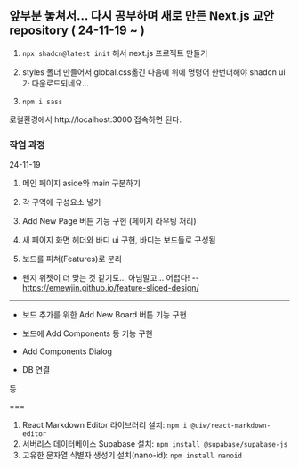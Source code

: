 ## 앞부분 놓쳐서... 다시 공부하며 새로 만든 Next.js 교안 repository ( 24-11-19 ~ )


1. `npx shadcn@latest init` 해서 next.js 프로젝트 만들기

2. styles 폴더 만들어서 global.css옮긴 다음에 위에 명령어 한번더해야 shadcn ui가 다운로드되네요...

3. `npm i sass`

로컬환경에서 http://localhost:3000 접속하면 된다.

### 작업 과정

24-11-19

1. 메인 페이지 aside와 main 구분하기

2. 각 구역에 구성요소 넣기

3. Add New Page 버튼 기능 구현 (페이지 라우팅 처리)

4. 새 페이지 화면 헤더와 바디 ui 구현, 바디는 보드들로 구성됨

5. 보드를 피쳐(Features)로 분리
- 왠지 위젯이 더 맞는 것 같기도... 아님말고... 어렵다!
-- https://emewjin.github.io/feature-sliced-design/

---


* 보드 추가를 위한 Add New Board 버튼 기능 구현

* 보드에 Add Components 등 기능 구현

* Add Components Dialog

* DB 연결

등

===

1. React Markdown Editor 라이브러리 설치: `npm i @uiw/react-markdown-editor`
2. 서버리스 데이터베이스 Supabase 설치: `npm install @supabase/supabase-js`
3. 고유한 문자열 식별자 생성기 설치(nano-id): `npm install nanoid`